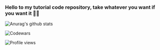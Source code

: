 ### Hello to my tutorial code repository, take whatever you want if you want it 👨‍🎓

![Anurag's github stats](https://github-readme-stats.vercel.app/api?username=salimyaro&show_icons=true&theme=vision-friendly-dark) 

![Codewars](https://www.codewars.com/users/salimyaro/badges/large)

![Profile views](https://gpvc.arturio.dev/salimyaro)
